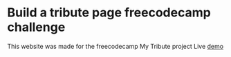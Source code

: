 # Build a tribute page freecodecamp challenge
This website was made for the freecodecamp My Tribute project
Live [demo](https://relaxed-heyrovsky-26b3f9.netlify.app/)
